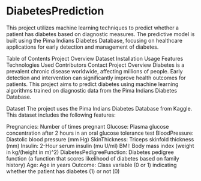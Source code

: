 # DiabetesPrediction
This project utilizes machine learning techniques to predict whether a patient has diabetes based on diagnostic measures. The predictive model is built using the Pima Indians Diabetes Database, focusing on healthcare applications for early detection and management of diabetes.

Table of Contents
Project Overview
Dataset
Installation
Usage
Features
Technologies Used
Contributors
Contact
Project Overview
Diabetes is a prevalent chronic disease worldwide, affecting millions of people. Early detection and intervention can significantly improve health outcomes for patients. This project aims to predict diabetes using machine learning algorithms trained on diagnostic data from the Pima Indians Diabetes Database.

Dataset
The project uses the Pima Indians Diabetes Database from Kaggle. This dataset includes the following features:

Pregnancies: Number of times pregnant
Glucose: Plasma glucose concentration after 2 hours in an oral glucose tolerance test
BloodPressure: Diastolic blood pressure (mm Hg)
SkinThickness: Triceps skinfold thickness (mm)
Insulin: 2-Hour serum insulin (mu U/ml)
BMI: Body mass index (weight in kg/(height in m)^2)
DiabetesPedigreeFunction: Diabetes pedigree function (a function that scores likelihood of diabetes based on family history)
Age: Age in years
Outcome: Class variable (0 or 1) indicating whether the patient has diabetes (1) or not (0)
